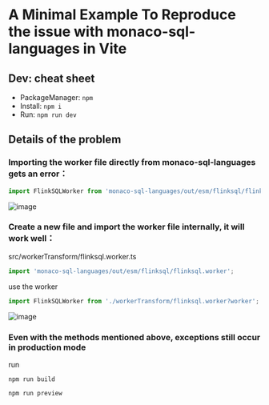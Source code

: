 # A Minimal Example To Reproduce the issue with monaco-sql-languages in Vite

## Dev: cheat sheet
+ PackageManager: `npm`
+ Install: `npm i`
+ Run: `npm run dev`

## Details of the problem
### Importing the worker file directly from monaco-sql-languages gets an error：
```typescript
import FlinkSQLWorker from 'monaco-sql-languages/out/esm/flinksql/flinksql.worker?worker'; 
```
![image](https://github.com/HaydenOrz/monaco-sql-languages-vite/assets/58289241/8aa4f12d-4fdf-455b-90e4-166f636a661b)


### Create a new file and import the worker file internally, it will work well：
src/workerTransform/flinksql.worker.ts
```typescript
import 'monaco-sql-languages/out/esm/flinksql/flinksql.worker';
```

use the worker
```typescript
import FlinkSQLWorker from './workerTransform/flinksql.worker?worker';
```

![image](https://github.com/HaydenOrz/monaco-sql-languages-vite/assets/58289241/2aaded6d-1bba-430e-8b4a-20f5a8a51a9f)

### Even with the methods mentioned above, exceptions still occur in production mode
run
```
npm run build

npm run preview
```